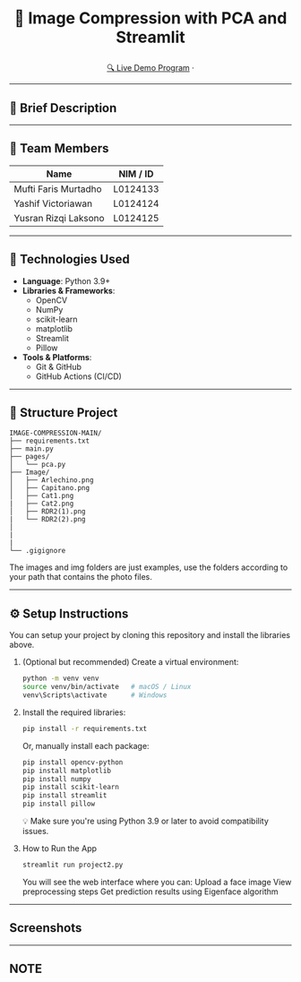# <p align="center">🚀 Image Compression with PCA and Streamlit</p>

<p align="center">
  <a href="[URL_DEMO]" target="_blank">🔍 Live Demo Program</a> ·
</p>

---

## 📖 Brief Description

 

---

## 👥 Team Members

| Name                 | NIM / ID        |
| -------------------  | --------------- |
| Mufti Faris Murtadho | L0124133        |
| Yashif Victoriawan   | L0124124        |
| Yusran Rizqi Laksono | L0124125        |

---

## 🧰 Technologies Used

- **Language**: Python 3.9+  
- **Libraries & Frameworks**:  
  - OpenCV  
  - NumPy  
  - scikit-learn 
  - matplotlib 
  - Streamlit  
  - Pillow  
- **Tools & Platforms**:  
  - Git & GitHub  
  - GitHub Actions (CI/CD)

---

## 📁 Structure Project

```text
IMAGE-COMPRESSION-MAIN/
├── requirements.txt
├── main.py
├── pages/
│   └── pca.py
├── Image/
│   ├── Arlechino.png
│   ├── Capitano.png
│   ├── Cat1.png
|   ├── Cat2.png
│   ├── RDR2(1).png
|   └── RDR2(2).png
│
|
|
└── .gigignore
```
The images and img folders are just examples, use the folders according to your path that contains the photo files.

---

## ⚙️ Setup Instructions

You can setup your project by cloning this repository and install the libraries above.

1. (Optional but recommended) Create a virtual environment:
   ```bash
   python -m venv venv
   source venv/bin/activate   # macOS / Linux
   venv\Scripts\activate      # Windows

2. Install the required libraries:
   ```bash
   pip install -r requirements.txt
   ```
   Or, manually install each package:
   ```bash
   pip install opencv-python
   pip install matplotlib
   pip install numpy
   pip install scikit-learn
   pip install streamlit
   pip install pillow
   ```
   💡 Make sure you're using Python 3.9 or later to avoid compatibility issues.

3. How to Run the App
   ```bash
   streamlit run project2.py  
   ```
   You will see the web interface where you can:
   Upload a face image
   View preprocessing steps
   Get prediction results using Eigenface algorithm

---

## Screenshots

---

## NOTE
